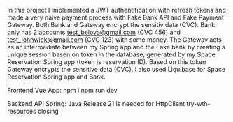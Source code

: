 In this project I implemented a JWT authentification with refresh tokens and made a very naive payment process with Fake Bank API and Fake Payment Gateway. Both Bank and Gateway encrypt the sensitiv data (CVC). Bank only has 2 accounts test_belova@gmail.com (CVC 456) and test_johnwick@gmail.com (CVC 123) with some money. The Gateway acts as an intermediate between my Spring app and the Fake bank by creating a unique session basen on token in the database, generated by my Space Reservation Spring app (token is reservation ID). Based on this token Gateway encrypts the sensitive data (CVC). I also used Liquibase for Space Reservation Spring app and Bank.

Frontend Vue App:
npm i
npm run dev

Backend API Spring:
Java Release 21 is needed for HttpClient try-wth-resources closing
